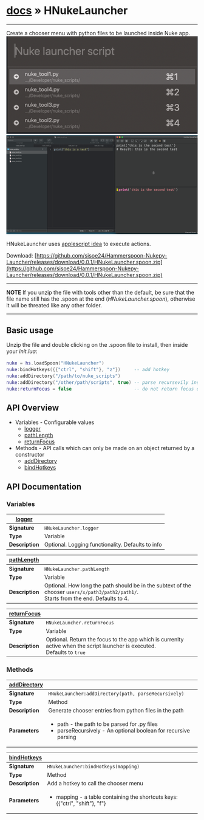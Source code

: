 # [docs](index.md) » HNukeLauncher

---

Create a chooser menu with python files to be launched inside Nuke app.
![chooser](/images/chooser.png)
![chooser2](/images/chooser3.gif)

HNukeLauncher uses [applescript idea](https://github.com/sisoe24/Nukepy-Applescript-Launcher) to execute actions.

Download: [https://github.com/sisoe24/Hammerspoon-Nukepy-Launcher/releases/download/0.0.1/HNukeLauncher.spoon.zip](https://github.com/sisoe24/Hammerspoon-Nukepy-Launcher/releases/download/0.0.1/HNukeLauncher.spoon.zip)

---
**NOTE**
If you unzip the file with tools other than the default, be sure that the file name still has the .spoon at the end (_HNukeLauncher.spoon_), otherwise it will be threated like any other folder.

---

## Basic usage

Unzip the file and double clicking on the .spoon file to install, then inside your _init.lua_:

```lua
nuke = hs.loadSpoon("HNukeLauncher")
nuke:bindHotkeys({{"ctrl", "shift"}, "z"})     -- add hotkey
nuke:addDirectory("/path/to/nuke_scripts")     
nuke:addDirectory("/other/path/scripts", true) -- parse recursevily inside path
nuke:returnFocus = false                       -- do not return focus on starting app
```

## API Overview

* Variables - Configurable values
  * [logger](#logger)
  * [pathLength](#pathLength)
  * [returnFocus](#returnFocus)
* Methods - API calls which can only be made on an object returned by a constructor
  * [addDirectory](#addDirectory)
  * [bindHotkeys](#bindHotkeys)

## API Documentation

### Variables

| [logger](#logger) |                                         |
| ----------------- | --------------------------------------- |
| **Signature**     | `HNukeLauncher.logger`                  |
| **Type**          | Variable                                |
| **Description**   | Optional. Logging functionality. Defaults to info |

| [pathLength](#pathLength) |                                                                                                             |
| ------------------------- | ----------------------------------------------------------------------------------------------------------- |
| **Signature**             | `HNukeLauncher.pathLength`                                                                                  |
| **Type**                  | Variable                                                                                                    |
| **Description**           | Optional. How long the path should be in the subtext of the chooser `users/x/path3/path2/path1/`. <br>Starts from the end. Defaults to 4. |

| [returnFocus](#returnFocus) |                                                                                             |
| --------------------------- | ------------------------------------------------------------------------------------------- |
| **Signature**               | `HNukeLauncher.returnFocus`                                                                 |
| **Type**                    | Variable                                                                                    |
| **Description**             | Optional. Return the focus to the app which is currenlty active when the script launcher is executed. <br>Defaults to `true`|

### Methods

| [addDirectory](#addDirectory) |                                                                                                                                  |
| ----------------------------- | -------------------------------------------------------------------------------------------------------------------------------- |
| **Signature**                 | `HNukeLauncher:addDirectory(path, parseRecursively)`                                                               |
| **Type**                      | Method                                                                                                                           |
| **Description**               | Generate chooser entries from python files in the path                                                                           |
| **Parameters**                | <ul><li>path - the path to be parsed for .py files</li><li>parseRecursively - An optional boolean for recursive parsing</li></ul> |

| [bindHotkeys](#bindHotkeys) |                                                                                             |
| --------------------------- | ------------------------------------------------------------------------------------------- |
| **Signature**               | `HNukeLauncher:bindHotkeys(mapping)`                                                        |
| **Type**                    | Method                                                                                      |
| **Description**             | Add a hotkey to call the chooser menu                                                       |
| **Parameters**              | <ul><li>mapping - a table containing the shortcuts keys: {{"ctrl", "shift"}, "f"}</li></ul> |
